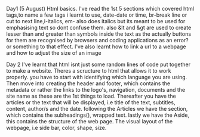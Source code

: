 Day1 (5 August)
Html basics. I've read the 1st 5 sections which covered html tags,to name a few tags i learnt to use, date-date or time, br-break line or cut to next line,i-italics, em- also does italics but its meant to be used for emphasising text so dont confuse them. also &lt and &gt are used to create lesser than and greater than symbols inside the text as the actually buttons for them are recognised by browsers and coding applications as an error? or something to that effect. 
I've also learnt how to link a url to a webpage and how to adjust the size of an image

Day 2
I've learnt that html isnt just some random lines of code put together to make a website. Theres a scructure to html that allows it to work properly.
you have to start with identifying which language you are using. Then move into creating the header and footer, which contains the metadata or rather the links to the logo's, navigation, documents and the site name as these are the 1st things to load. Thereafter you have the articles or the text that will be displayed, i.e title of the text, subtitles, content, author/s and the date. following the Articles we have the section, which contains the subheadings(), wrapped text. lastly we have the Aside, this contains the structure of the web page. The visual layout of the webpage, i.e side bar, color, shape, size.

